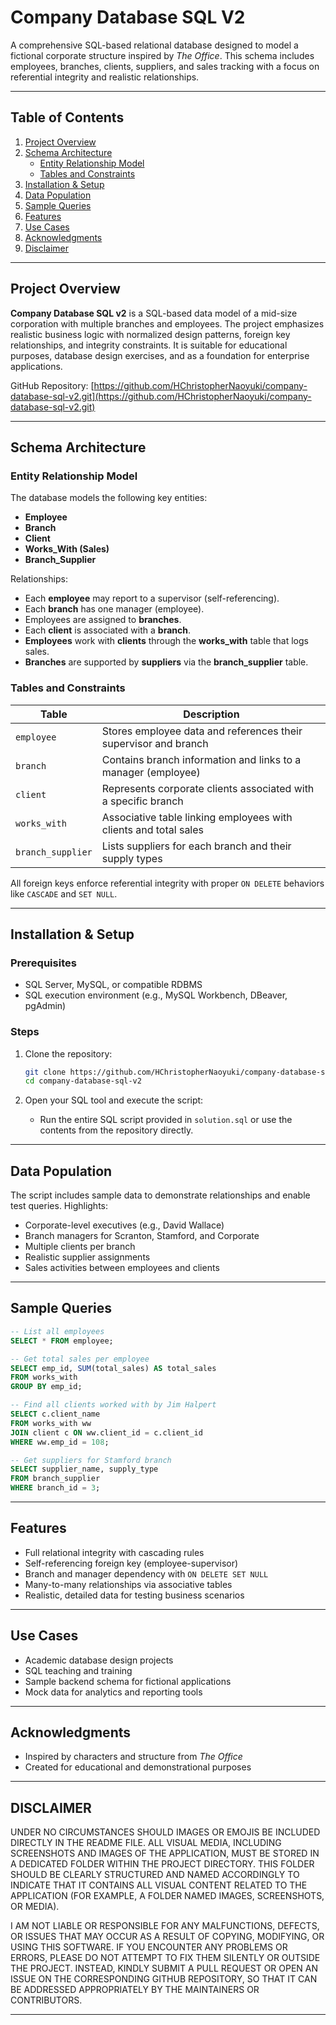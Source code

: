# Company Database SQL V2

A comprehensive SQL-based relational database designed to model a fictional corporate 
structure inspired by *The Office*. This schema includes employees, branches, clients, 
suppliers, and sales tracking with a focus on referential integrity and realistic relationships.

---

## Table of Contents

1. [Project Overview](#project-overview)
2. [Schema Architecture](#schema-architecture)
   * [Entity Relationship Model](#entity-relationship-model)
   * [Tables and Constraints](#tables-and-constraints)
3. [Installation & Setup](#installation--setup)
4. [Data Population](#data-population)
5. [Sample Queries](#sample-queries)
6. [Features](#features)
7. [Use Cases](#use-cases)
8. [Acknowledgments](#acknowledgments)
9. [Disclaimer](#disclaimer)

---

## Project Overview

**Company Database SQL v2** is a SQL-based data model of a mid-size corporation with multiple branches and employees. 
The project emphasizes realistic business logic with normalized design patterns, foreign key relationships, and integrity constraints. 
It is suitable for educational purposes, database design exercises, and as a foundation for enterprise applications.

GitHub Repository: [https://github.com/HChristopherNaoyuki/company-database-sql-v2.git](https://github.com/HChristopherNaoyuki/company-database-sql-v2.git)

---

## Schema Architecture

### Entity Relationship Model

The database models the following key entities:

* **Employee**
* **Branch**
* **Client**
* **Works\_With (Sales)**
* **Branch\_Supplier**

Relationships:

* Each **employee** may report to a supervisor (self-referencing).
* Each **branch** has one manager (employee).
* Employees are assigned to **branches**.
* Each **client** is associated with a **branch**.
* **Employees** work with **clients** through the **works\_with** table that logs sales.
* **Branches** are supported by **suppliers** via the **branch\_supplier** table.

### Tables and Constraints

| Table             | Description                                                      |
| ----------------- | ---------------------------------------------------------------- |
| `employee`        | Stores employee data and references their supervisor and branch  |
| `branch`          | Contains branch information and links to a manager (employee)    |
| `client`          | Represents corporate clients associated with a specific branch   |
| `works_with`      | Associative table linking employees with clients and total sales |
| `branch_supplier` | Lists suppliers for each branch and their supply types           |

All foreign keys enforce referential integrity with proper `ON DELETE` behaviors like `CASCADE` and `SET NULL`.

---

## Installation & Setup

### Prerequisites

* SQL Server, MySQL, or compatible RDBMS
* SQL execution environment (e.g., MySQL Workbench, DBeaver, pgAdmin)

### Steps

1. Clone the repository:

   ```bash
   git clone https://github.com/HChristopherNaoyuki/company-database-sql-v2.git
   cd company-database-sql-v2
   ```

2. Open your SQL tool and execute the script:

   * Run the entire SQL script provided in `solution.sql` or use the contents from the repository directly.

---

## Data Population

The script includes sample data to demonstrate relationships and enable test queries. Highlights:

* Corporate-level executives (e.g., David Wallace)
* Branch managers for Scranton, Stamford, and Corporate
* Multiple clients per branch
* Realistic supplier assignments
* Sales activities between employees and clients

---

## Sample Queries

```sql
-- List all employees
SELECT * FROM employee;

-- Get total sales per employee
SELECT emp_id, SUM(total_sales) AS total_sales
FROM works_with
GROUP BY emp_id;

-- Find all clients worked with by Jim Halpert
SELECT c.client_name
FROM works_with ww
JOIN client c ON ww.client_id = c.client_id
WHERE ww.emp_id = 108;

-- Get suppliers for Stamford branch
SELECT supplier_name, supply_type
FROM branch_supplier
WHERE branch_id = 3;
```

---

## Features

* Full relational integrity with cascading rules
* Self-referencing foreign key (employee-supervisor)
* Branch and manager dependency with `ON DELETE SET NULL`
* Many-to-many relationships via associative tables
* Realistic, detailed data for testing business scenarios

---

## Use Cases

* Academic database design projects
* SQL teaching and training
* Sample backend schema for fictional applications
* Mock data for analytics and reporting tools

---

## Acknowledgments

* Inspired by characters and structure from *The Office*
* Created for educational and demonstrational purposes

---

## DISCLAIMER

UNDER NO CIRCUMSTANCES SHOULD IMAGES OR EMOJIS BE INCLUDED DIRECTLY 
IN THE README FILE. ALL VISUAL MEDIA, INCLUDING SCREENSHOTS AND IMAGES 
OF THE APPLICATION, MUST BE STORED IN A DEDICATED FOLDER WITHIN THE 
PROJECT DIRECTORY. THIS FOLDER SHOULD BE CLEARLY STRUCTURED AND NAMED 
ACCORDINGLY TO INDICATE THAT IT CONTAINS ALL VISUAL CONTENT RELATED TO 
THE APPLICATION (FOR EXAMPLE, A FOLDER NAMED IMAGES, SCREENSHOTS, OR MEDIA).

I AM NOT LIABLE OR RESPONSIBLE FOR ANY MALFUNCTIONS, DEFECTS, OR ISSUES 
THAT MAY OCCUR AS A RESULT OF COPYING, MODIFYING, OR USING THIS SOFTWARE. 
IF YOU ENCOUNTER ANY PROBLEMS OR ERRORS, PLEASE DO NOT ATTEMPT TO FIX THEM 
SILENTLY OR OUTSIDE THE PROJECT. INSTEAD, KINDLY SUBMIT A PULL REQUEST 
OR OPEN AN ISSUE ON THE CORRESPONDING GITHUB REPOSITORY, SO THAT IT CAN 
BE ADDRESSED APPROPRIATELY BY THE MAINTAINERS OR CONTRIBUTORS.

---
